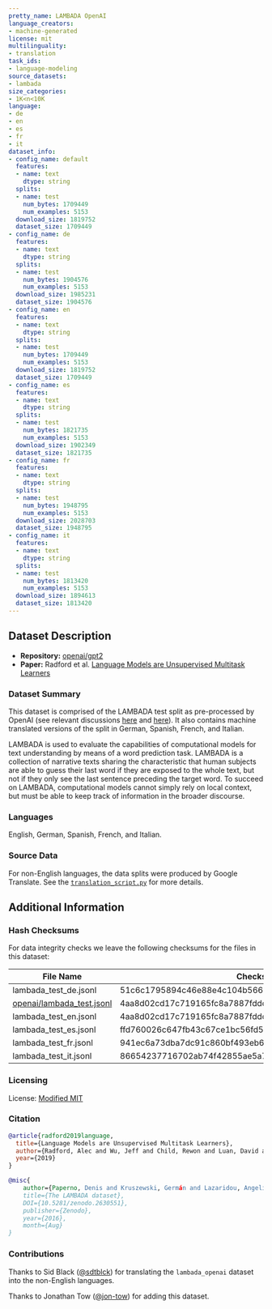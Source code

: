 ```yaml
---
pretty_name: LAMBADA OpenAI 
language_creators:
- machine-generated
license: mit
multilinguality:
- translation
task_ids:
- language-modeling
source_datasets:
- lambada
size_categories:
- 1K<n<10K
language:
- de
- en
- es
- fr
- it
dataset_info:
- config_name: default
  features:
  - name: text
    dtype: string
  splits:
  - name: test
    num_bytes: 1709449
    num_examples: 5153
  download_size: 1819752
  dataset_size: 1709449
- config_name: de
  features:
  - name: text
    dtype: string
  splits:
  - name: test
    num_bytes: 1904576
    num_examples: 5153
  download_size: 1985231
  dataset_size: 1904576
- config_name: en
  features:
  - name: text
    dtype: string
  splits:
  - name: test
    num_bytes: 1709449
    num_examples: 5153
  download_size: 1819752
  dataset_size: 1709449
- config_name: es
  features:
  - name: text
    dtype: string
  splits:
  - name: test
    num_bytes: 1821735
    num_examples: 5153
  download_size: 1902349
  dataset_size: 1821735
- config_name: fr
  features:
  - name: text
    dtype: string
  splits:
  - name: test
    num_bytes: 1948795
    num_examples: 5153
  download_size: 2028703
  dataset_size: 1948795
- config_name: it
  features:
  - name: text
    dtype: string
  splits:
  - name: test
    num_bytes: 1813420
    num_examples: 5153
  download_size: 1894613
  dataset_size: 1813420
---
```


## Dataset Description

- **Repository:** [openai/gpt2](https://github.com/openai/gpt-2)
- **Paper:** Radford et al. [Language Models are Unsupervised Multitask Learners](https://d4mucfpksywv.cloudfront.net/better-language-models/language-models.pdf)

### Dataset Summary

This dataset is comprised of the LAMBADA test split as pre-processed by OpenAI (see relevant discussions [here](https://github.com/openai/gpt-2/issues/131#issuecomment-497136199) and [here](https://github.com/huggingface/transformers/issues/491)). It also contains machine translated versions of the split in German, Spanish, French, and Italian.

LAMBADA is used to evaluate the capabilities of computational models for text understanding by means of a word prediction task. LAMBADA is a collection of narrative texts sharing the characteristic that human subjects are able to guess their last word if they are exposed to the whole text, but not if they only see the last sentence preceding the target word. To succeed on LAMBADA, computational models cannot simply rely on local context, but must be able to keep track of information in the broader discourse.


### Languages

English, German, Spanish, French, and Italian.

### Source Data

For non-English languages, the data splits were produced by Google Translate. See the [`translation_script.py`](translation_script.py) for more details.

## Additional Information

### Hash Checksums

For data integrity checks we leave the following checksums for the files in this dataset:

| File Name                                                                | Checksum (SHA-256)                                               |
|--------------------------------------------------------------------------|------------------------------------------------------------------|
| lambada_test_de.jsonl                                                    | 51c6c1795894c46e88e4c104b5667f488efe79081fb34d746b82b8caa663865e |
| [openai/lambada_test.jsonl](https://openaipublic.blob.core.windows.net/gpt-2/data/lambada_test.jsonl) | 4aa8d02cd17c719165fc8a7887fddd641f43fcafa4b1c806ca8abc31fabdb226 |
| lambada_test_en.jsonl                                                    | 4aa8d02cd17c719165fc8a7887fddd641f43fcafa4b1c806ca8abc31fabdb226 |
| lambada_test_es.jsonl                                                    | ffd760026c647fb43c67ce1bc56fd527937304b348712dce33190ea6caba6f9c |
| lambada_test_fr.jsonl                                                    | 941ec6a73dba7dc91c860bf493eb66a527cd430148827a4753a4535a046bf362 |
| lambada_test_it.jsonl                                                    | 86654237716702ab74f42855ae5a78455c1b0e50054a4593fb9c6fcf7fad0850 |

### Licensing

License: [Modified MIT](https://github.com/openai/gpt-2/blob/master/LICENSE)

### Citation

```bibtex
@article{radford2019language,
  title={Language Models are Unsupervised Multitask Learners},
  author={Radford, Alec and Wu, Jeff and Child, Rewon and Luan, David and Amodei, Dario and Sutskever, Ilya},
  year={2019}
}
```

```bibtex
@misc{
    author={Paperno, Denis and Kruszewski, Germán and Lazaridou, Angeliki and Pham, Quan Ngoc and Bernardi, Raffaella and Pezzelle, Sandro and Baroni, Marco and Boleda, Gemma and Fernández, Raquel},
    title={The LAMBADA dataset},
    DOI={10.5281/zenodo.2630551},
    publisher={Zenodo},
    year={2016},
    month={Aug}
}
```

### Contributions

Thanks to Sid Black ([@sdtblck](https://github.com/sdtblck)) for translating the `lambada_openai` dataset into the non-English languages.

Thanks to Jonathan Tow ([@jon-tow](https://github.com/jon-tow)) for adding this dataset. 
